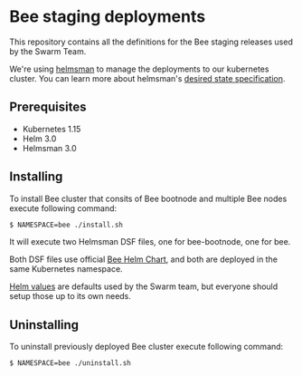 # Bee staging deployments

This repository contains all the definitions for the Bee staging releases used by the Swarm Team.

We're using [helmsman](https://github.com/Praqma/helmsman) to manage the deployments to our kubernetes cluster. You can learn more about helmsman's [desired state specification](https://github.com/Praqma/helmsman/blob/master/docs/desired_state_specification.md).

## Prerequisites

* Kubernetes 1.15
* Helm 3.0
* Helmsman 3.0

## Installing

To install Bee cluster that consits of Bee bootnode and multiple Bee nodes execute following command:

```bash
$ NAMESPACE=bee ./install.sh 
```

It will execute two Helmsman DSF files, one for bee-bootnode, one for bee.

Both DSF files use official [Bee Helm Chart](https://github.com/ethersphere/helm/tree/master/charts/bee), and both are deployed in the same Kubernetes namespace.

[Helm values](https://github.com/ethersphere/bee-staging/tree/master/helm-values) are defaults used by the Swarm team, but everyone should setup those up to its own needs.

## Uninstalling

To uninstall previously deployed Bee cluster execute following command:

```bash
$ NAMESPACE=bee ./uninstall.sh 
```
